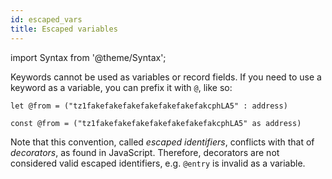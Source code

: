 ```yaml
---
id: escaped_vars
title: Escaped variables
---
```


import Syntax from '@theme/Syntax';

Keywords cannot be used as variables or record fields. If you need to
use a keyword as a variable, you can prefix it with `@`, like so:

<Syntax syntax="cameligo">

```cameligo group=keywords
let @from = ("tz1fakefakefakefakefakefakefakcphLA5" : address)
```

</Syntax>

<Syntax syntax="jsligo">

```jsligo group=keywords
const @from = ("tz1fakefakefakefakefakefakefakcphLA5" as address)
```


Note that this convention, called *escaped identifiers*, conflicts
with that of *decorators*, as found in JavaScript. Therefore,
decorators are not considered valid escaped identifiers, e.g. `@entry`
is invalid as a variable.

</Syntax>

